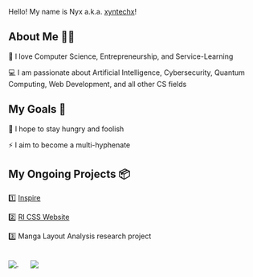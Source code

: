 Hello! My name is Nyx a.k.a. <a href="https://xyntechx.netlify.app/">xyntechx</a>!

## About Me 👩‍💻

🧡 I love Computer Science, Entrepreneurship, and Service-Learning

💻 I am passionate about Artificial Intelligence, Cybersecurity, Quantum Computing, Web Development, and all other CS fields

## My Goals 🎯

💪 I hope to stay hungry and foolish

⚡️ I aim to become a multi-hyphenate

## My Ongoing Projects 📦

1️⃣ <a href="https://github.com/xyntechx/Inspire">Inspire</a>

2️⃣ <a href="https://github.com/janani10734/ccaweb">RI CSS Website</a>

3️⃣ Manga Layout Analysis research project

<br>

<a href="https://github.com/xyntechx">
  <img align="center" src="https://github-readme-stats.vercel.app/api/?username=xyntechx&show_icons=true&include_all_commits=true&theme=radical"/>
</a>
&nbsp;&nbsp;&nbsp;&nbsp;&nbsp;
<a href="https://github.com/xyntechx">
  <img align="center" src="https://github-readme-stats.vercel.app/api/top-langs/?username=xyntechx&exclude_repo=BlackHole,BlackHole-Game,MilkyWay-Game&theme=radical"/>
</a>
